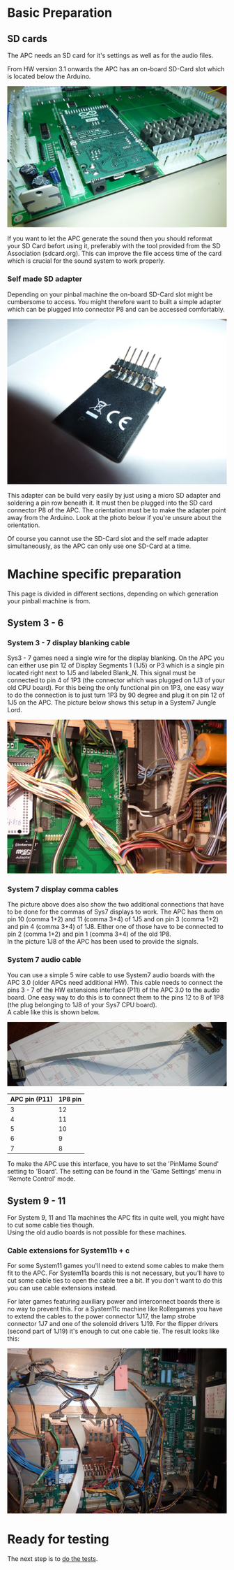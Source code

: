 # Basic Preparation

## SD cards

The APC needs an SD card for it's settings as well as for the audio files.

From HW version 3.1 onwards the APC has an on-board SD-Card slot which is located below the Arduino.

![SD slot](https://github.com/AmokSolderer/APC/blob/V00.31/DOC/PICS/SDonBoard.JPG)

If you want to let the APC generate the sound then you should reformat your SD Card befort using it, preferably with the tool provided from the SD Association (sdcard.org). This can improve the file access time of the card which is crucial for the sound system to work properly.

### Self made SD adapter

Depending on your pinbal machine the on-board SD-Card slot might be cumbersome to access. You might therefore want to built a simple adapter which can be plugged into connector P8 and can be accessed comfortably.

![SD adapter](https://github.com/AmokSolderer/APC/blob/V00.31/DOC/PICS/SDadapter.JPG)

This adapter can be build very easily by just using a micro SD adapter and soldering a pin row beneath it. It must then be plugged into the SD card connector P8 of the APC. The orientation must be to make the adapter point away from the Arduino. Look at the photo below if you're unsure about the orientation.

Of course you cannot use the SD-Card slot and the self made adapter simultaneously, as the APC can only use one SD-Card at a time.

# Machine specific preparation

This page is divided in different sections, depending on which generation your pinball machine is from. 

## System 3 - 6 

### System 3 - 7 display blanking cable

Sys3 - 7 games need a single wire for the display blanking. On the APC you can either use pin 12 of Display Segments 1 (1J5) or P3 which is a single pin located right next to 1J5 and labeled Blank_N. This signal must be connected to pin 4 of 1P3 (the connector which was plugged on 1J3 of your old CPU board). For this being the only functional pin on 1P3, one easy way to do the connection is to just turn 1P3 by 90 degree and plug it on pin 12 of 1J5 on the APC. The picture below shows this setup in a System7 Jungle Lord.

![Sys7DispCable](https://github.com/AmokSolderer/APC/blob/V00.31/DOC/PICS/Sys7DispCable.JPG)

### System 7 display comma cables

The picture above does also show the two additional connections that have to be done for the commas of Sys7 displays to work. The APC has them on pin 10 (comma 1+2) and 11 (comma 3+4) of 1J5 and on pin 3 (comma 1+2) and pin 4 (comma 3+4) of 1J8. Either one of those have to be connected to pin 2 (comma 1+2) and pin 1 (comma 3+4) of the old 1P8.  
In the picture 1J8 of the APC has been used to provide the signals.

### System 7 audio cable

You can use a simple 5 wire cable to use System7 audio boards with the APC 3.0 (older APCs need additional HW). This cable needs to connect the pins 3 - 7 of the HW extensions interface (P11) of the APC 3.0 to the audio board. One easy way to do this is to connect them to the pins 12 to 8 of 1P8 (the plug belonging to 1J8 of your Sys7 CPU board).  
A cable like this is shown below. 

![Sys7SoundCable](https://github.com/AmokSolderer/APC/blob/V00.31/DOC/PICS/Sys7SoundCable.jpg)

|APC pin (P11)| 1P8 pin |
|--|--|
|3|12|
|4|11|
|5|10|
|6|9|
|7|8|

To make the APC use this interface, you have to set the 'PinMame Sound' setting to 'Board'. The setting can be found in the 'Game Settings' menu in 'Remote Control' mode.

## System 9 - 11

For System 9, 11 and 11a machines the APC fits in quite well, you might have to cut some cable ties though.  
Using the old audio boards is not possible for these machines.

### Cable extensions for System11b + c

For some System11 games you'll need to extend some cables to make them fit to the APC. For System11a boards this is not necessary, but you'll have to cut some cable ties to open the cable tree a bit. If you don't want to do this you can use  cable extensions instead.

For later games featuring auxiliary power and interconnect boards there is no way to prevent this. For a System11c machine like Rollergames you have to extend the cables to the power connector 1J17, the lamp strobe connector 1J7 and one of the solenoid drivers 1J19. For the flipper drivers (second part of 1J19) it's enough to cut one cable tie. The result looks like this:

![APC_Rollergames](https://github.com/AmokSolderer/APC/blob/V00.31/DOC/PICS/APC_Rollergames.JPG)

# Ready for testing

The next step is to [do the tests](https://github.com/AmokSolderer/APC/blob/V00.31/DOC/InitialTests.md).

